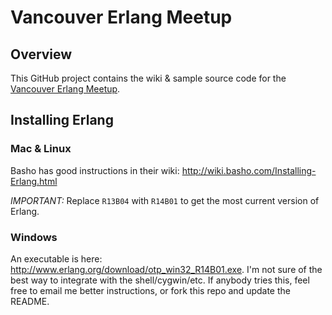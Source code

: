 Vancouver Erlang Meetup
=======================

## Overview

This GitHub project contains the wiki & sample source code for the [Vancouver Erlang Meetup](http://www.meetup.com/erlang-vancouver/).

## Installing Erlang

### Mac & Linux

Basho has good instructions in their wiki: http://wiki.basho.com/Installing-Erlang.html

*IMPORTANT:* Replace `R13B04` with `R14B01` to get the most current version of Erlang.

### Windows

An executable is here: http://www.erlang.org/download/otp_win32_R14B01.exe. I'm not sure of the best way to integrate with the shell/cygwin/etc. If anybody tries this, feel free to email me better instructions, or fork this repo and update the README.
